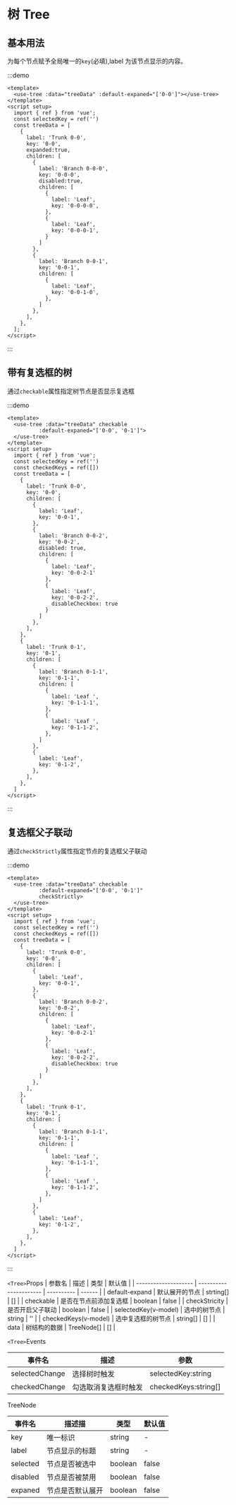 <h1>树 Tree</h1>

<h2>基本用法</h2>

为每个节点赋予全局唯一的`key`(必填),label 为该节点显示的内容。

:::demo 

```vue
<template>
  <use-tree :data="treeData" :default-expaned="['0-0']"></use-tree>
</template>
<script setup>
  import { ref } from 'vue';
  const selectedKey = ref('')
  const treeData = [
    {
      label: 'Trunk 0-0',
      key: '0-0',
      expanded:true,
      children: [
        {
          label: 'Branch 0-0-0',
          key: '0-0-0',
          disabled:true,
          children: [
            {
              label: 'Leaf',
              key: '0-0-0-0',
            },
            {
              label: 'Leaf',
              key: '0-0-0-1',
            }
          ]
        },
        {
          label: 'Branch 0-0-1',
          key: '0-0-1',
          children: [
            {
              label: 'Leaf',
              key: '0-0-1-0',
            },
          ]
        },
      ],
    },
  ];
</script>
```
:::


<h2>带有复选框的树</h2>

通过`checkable`属性指定树节点是否显示复选框

:::demo 

```vue
<template>
  <use-tree :data="treeData" checkable
          :default-expaned="['0-0', '0-1']">
  </use-tree>
</template>
<script setup>
  import { ref } from 'vue';
  const selectedKey = ref('')
  const checkedKeys = ref([])
  const treeData = [
    {
      label: 'Trunk 0-0',
      key: '0-0',
      children: [
        {
          label: 'Leaf',
          key: '0-0-1',
        },
        {
          label: 'Branch 0-0-2',
          key: '0-0-2',
          disabled: true,
          children: [
            {
              label: 'Leaf',
              key: '0-0-2-1'
            },
            {
              label: 'Leaf',
              key: '0-0-2-2',
              disableCheckbox: true
            }
          ]
        },
      ],
    },
    {
      label: 'Trunk 0-1',
      key: '0-1',
      children: [
        {
          label: 'Branch 0-1-1',
          key: '0-1-1',
          children: [
            {
              label: 'Leaf ',
              key: '0-1-1-1',
            },
            {
              label: 'Leaf ',
              key: '0-1-1-2',
            },
          ]
        },
        {
          label: 'Leaf',
          key: '0-1-2',
        },
      ],
    },
  ]
</script>
```
:::

<h2>复选框父子联动</h2>

通过`checkStrictly`属性指定节点的复选框父子联动

:::demo 

```vue
<template>
  <use-tree :data="treeData" checkable
          :default-expaned="['0-0', '0-1']" 
          checkStrictly>
  </use-tree>
</template>
<script setup>
  import { ref } from 'vue';
  const selectedKey = ref('')
  const checkedKeys = ref([])
  const treeData = [
    {
      label: 'Trunk 0-0',
      key: '0-0',
      children: [
        {
          label: 'Leaf',
          key: '0-0-1',
        },
        {
          label: 'Branch 0-0-2',
          key: '0-0-2',
          children: [
            {
              label: 'Leaf',
              key: '0-0-2-1'
            },
            {
              label: 'Leaf',
              key: '0-0-2-2',
              disableCheckbox: true
            }
          ]
        },
      ],
    },
    {
      label: 'Trunk 0-1',
      key: '0-1',
      children: [
        {
          label: 'Branch 0-1-1',
          key: '0-1-1',
          children: [
            {
              label: 'Leaf ',
              key: '0-1-1-1',
            },
            {
              label: 'Leaf ',
              key: '0-1-1-2',
            },
          ]
        },
        {
          label: 'Leaf',
          key: '0-1-2',
        },
      ],
    },
  ]
</script>
```
:::



`<Tree>`Props
| 参数名            | 描述                 | 类型     | 默认值 |
| -------------------- | ---------------------- | ---------- | ------ |
| default-expand       | 默认展开的节点  | strting[]  | []     |
| checkable            | 是否在节点前添加复选框 | boolean    | false  |
| checkStricity        | 是否开启父子联动 | boolean    | false  |
| selectedKey(v-model) | 选中的树节点     | string     | ''     |
| checkedKeys(v-model) | 选中复选框的树节点 | string[]   | []     |
| data                 | 树结构的数据     | TreeNode[] | []     |


`<Tree>`Events

| 事件名      | 描述               | 参数               |
| -------------- | -------------------- | -------------------- |
| selectedChange | 选择树时触发   | selectedKey:string   |
| checkedChange  | 勾选取消复选框时触发 | checkedKeys:string[] |

TreeNode

| 事件名 | 描述描        | 类型  | 默认值 |
| -------- | ---------------- | ------- | ------ |
| key      | 唯一标识     | string  | -      |
| label    | 节点显示的标题 | string  | -      |
| selected | 节点是否被选中 | boolean | false  |
| disabled | 节点是否被禁用 | boolean | false  |
| expaned  | 节点是否默认展开 | boolean | false  |
